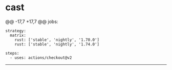 # cast
@@ -17,7 +17,7 @@ jobs:

    strategy:
      matrix:
        rust: ['stable', 'nightly', '1.70.0']
        rust: ['stable', 'nightly', '1.74.0']

    steps:
      - uses: actions/checkout@v2

---
